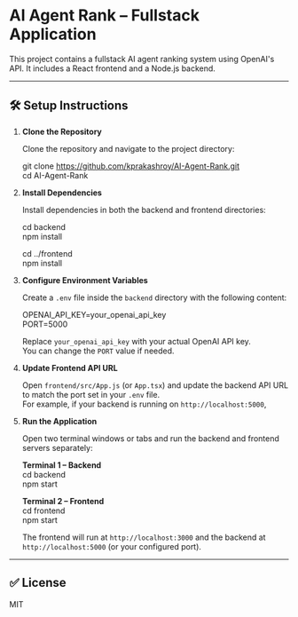 # AI Agent Rank – Fullstack Application

This project contains a fullstack AI agent ranking system using OpenAI's API. It includes a React frontend and a Node.js backend.

---

## 🛠️ Setup Instructions

1. **Clone the Repository**

   Clone the repository and navigate to the project directory:

   git clone https://github.com/kprakashroy/AI-Agent-Rank.git  
   cd AI-Agent-Rank

2. **Install Dependencies**

   Install dependencies in both the backend and frontend directories:

   cd backend  
   npm install  

   cd ../frontend  
   npm install

3. **Configure Environment Variables**

   Create a `.env` file inside the `backend` directory with the following content:

   OPENAI_API_KEY=your_openai_api_key  
   PORT=5000

   Replace `your_openai_api_key` with your actual OpenAI API key.  
   You can change the `PORT` value if needed.

4. **Update Frontend API URL**

   Open `frontend/src/App.js` (or `App.tsx`) and update the backend API URL to match the port set in your `.env` file.  
   For example, if your backend is running on `http://localhost:5000`,

5. **Run the Application**

   Open two terminal windows or tabs and run the backend and frontend servers separately:

   **Terminal 1 – Backend**  
   cd backend  
   npm start

   **Terminal 2 – Frontend**  
   cd frontend  
   npm start

   The frontend will run at `http://localhost:3000` and the backend at `http://localhost:5000` (or your configured port).

---

## ✅ License

MIT
